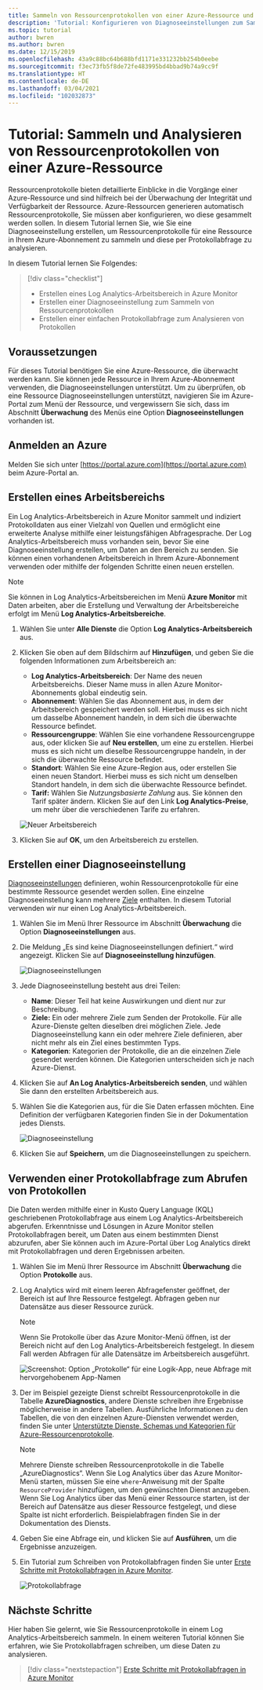 ```yaml
---
title: Sammeln von Ressourcenprotokollen von einer Azure-Ressource und Analysieren der Protokolle mit Azure Monitor
description: 'Tutorial: Konfigurieren von Diagnoseeinstellungen zum Sammeln von Ressourcenprotokollen von einer Azure-Ressource in einem Log Analytics-Arbeitsbereich, wo diese per Protokollabfrage analysiert werden können.'
ms.topic: tutorial
author: bwren
ms.author: bwren
ms.date: 12/15/2019
ms.openlocfilehash: 43a9c88bc64b688bfd1171e331232bb254b0eebe
ms.sourcegitcommit: f3ec73fb5f8de72fe483995bd4bbad9b74a9cc9f
ms.translationtype: HT
ms.contentlocale: de-DE
ms.lasthandoff: 03/04/2021
ms.locfileid: "102032873"
---
```

# <a name="tutorial-collect-and-analyze-resource-logs-from-an-azure-resource"></a>Tutorial: Sammeln und Analysieren von Ressourcenprotokollen von einer Azure-Ressource

Ressourcenprotokolle bieten detaillierte Einblicke in die Vorgänge einer Azure-Ressource und sind hilfreich bei der Überwachung der Integrität und Verfügbarkeit der Ressource. Azure-Ressourcen generieren automatisch Ressourcenprotokolle, Sie müssen aber konfigurieren, wo diese gesammelt werden sollen. In diesem Tutorial lernen Sie, wie Sie eine Diagnoseeinstellung erstellen, um Ressourcenprotokolle für eine Ressource in Ihrem Azure-Abonnement zu sammeln und diese per Protokollabfrage zu analysieren.

In diesem Tutorial lernen Sie Folgendes:

> [!div class="checklist"]
> * Erstellen eines Log Analytics-Arbeitsbereich in Azure Monitor
> * Erstellen einer Diagnoseeinstellung zum Sammeln von Ressourcenprotokollen 
> * Erstellen einer einfachen Protokollabfrage zum Analysieren von Protokollen


## <a name="prerequisites"></a>Voraussetzungen

Für dieses Tutorial benötigen Sie eine Azure-Ressource, die überwacht werden kann. Sie können jede Ressource in Ihrem Azure-Abonnement verwenden, die Diagnoseeinstellungen unterstützt. Um zu überprüfen, ob eine Ressource Diagnoseeinstellungen unterstützt, navigieren Sie im Azure-Portal zum Menü der Ressource, und vergewissern Sie sich, dass im Abschnitt **Überwachung** des Menüs eine Option **Diagnoseeinstellungen** vorhanden ist.


## <a name="log-in-to-azure"></a>Anmelden an Azure
Melden Sie sich unter [https://portal.azure.com](https://portal.azure.com) beim Azure-Portal an.


## <a name="create-a-workspace"></a>Erstellen eines Arbeitsbereichs
Ein Log Analytics-Arbeitsbereich in Azure Monitor sammelt und indiziert Protokolldaten aus einer Vielzahl von Quellen und ermöglicht eine erweiterte Analyse mithilfe einer leistungsfähigen Abfragesprache. Der Log Analytics-Arbeitsbereich muss vorhanden sein, bevor Sie eine Diagnoseeinstellung erstellen, um Daten an den Bereich zu senden. Sie können einen vorhandenen Arbeitsbereich in Ihrem Azure-Abonnement verwenden oder mithilfe der folgenden Schritte einen neuen erstellen. 

> [!NOTE]
> Sie können in Log Analytics-Arbeitsbereichen im Menü **Azure Monitor** mit Daten arbeiten, aber die Erstellung und Verwaltung der Arbeitsbereiche erfolgt im Menü **Log Analytics-Arbeitsbereiche**.

1. Wählen Sie unter **Alle Dienste** die Option **Log Analytics-Arbeitsbereich** aus.
2. Klicken Sie oben auf dem Bildschirm auf **Hinzufügen**, und geben Sie die folgenden Informationen zum Arbeitsbereich an:
   - **Log Analytics-Arbeitsbereich**: Der Name des neuen Arbeitsbereichs. Dieser Name muss in allen Azure Monitor-Abonnements global eindeutig sein.
   - **Abonnement**: Wählen Sie das Abonnement aus, in dem der Arbeitsbereich gespeichert werden soll. Hierbei muss es sich nicht um dasselbe Abonnement handeln, in dem sich die überwachte Ressource befindet.
   - **Ressourcengruppe**: Wählen Sie eine vorhandene Ressourcengruppe aus, oder klicken Sie auf **Neu erstellen**, um eine zu erstellen. Hierbei muss es sich nicht um dieselbe Ressourcengruppe handeln, in der sich die überwachte Ressource befindet.
   - **Standort**: Wählen Sie eine Azure-Region aus, oder erstellen Sie einen neuen Standort. Hierbei muss es sich nicht um denselben Standort handeln, in dem sich die überwachte Ressource befindet.
   - **Tarif:** Wählen Sie *Nutzungsbasierte Zahlung* aus. Sie können den Tarif später ändern. Klicken Sie auf den Link **Log Analytics-Preise**, um mehr über die verschiedenen Tarife zu erfahren.

    ![Neuer Arbeitsbereich](media/tutorial-resource-logs/new-workspace.png)

3. Klicken Sie auf **OK**, um den Arbeitsbereich zu erstellen.

## <a name="create-a-diagnostic-setting"></a>Erstellen einer Diagnoseeinstellung
[Diagnoseeinstellungen](../essentials/diagnostic-settings.md) definieren, wohin Ressourcenprotokolle für eine bestimmte Ressource gesendet werden sollen. Eine einzelne Diagnoseeinstellung kann mehrere [Ziele](../essentials/diagnostic-settings.md#destinations) enthalten. In diesem Tutorial verwenden wir nur einen Log Analytics-Arbeitsbereich.

1. Wählen Sie im Menü Ihrer Ressource im Abschnitt **Überwachung** die Option **Diagnoseeinstellungen** aus.
2. Die Meldung „Es sind keine Diagnoseeinstellungen definiert.“ wird angezeigt. Klicken Sie auf **Diagnoseeinstellung hinzufügen**.

    ![Diagnoseeinstellungen](media/tutorial-resource-logs/diagnostic-settings.png)

3. Jede Diagnoseeinstellung besteht aus drei Teilen:
 
   - **Name**: Dieser Teil hat keine Auswirkungen und dient nur zur Beschreibung.
   - **Ziele:** Ein oder mehrere Ziele zum Senden der Protokolle. Für alle Azure-Dienste gelten dieselben drei möglichen Ziele. Jede Diagnoseeinstellung kann ein oder mehrere Ziele definieren, aber nicht mehr als ein Ziel eines bestimmten Typs. 
   - **Kategorien**: Kategorien der Protokolle, die an die einzelnen Ziele gesendet werden können. Die Kategorien unterscheiden sich je nach Azure-Dienst.

4. Klicken Sie auf **An Log Analytics-Arbeitsbereich senden**, und wählen Sie dann den erstellten Arbeitsbereich aus.
5. Wählen Sie die Kategorien aus, für die Sie Daten erfassen möchten. Eine Definition der verfügbaren Kategorien finden Sie in der Dokumentation jedes Diensts.

    ![Diagnoseeinstellung](media/tutorial-resource-logs/diagnostic-setting.png)

6. Klicken Sie auf **Speichern**, um die Diagnoseeinstellungen zu speichern.

    
 
 ## <a name="use-a-log-query-to-retrieve-logs"></a>Verwenden einer Protokollabfrage zum Abrufen von Protokollen
Die Daten werden mithilfe einer in Kusto Query Language (KQL) geschriebenen Protokollabfrage aus einem Log Analytics-Arbeitsbereich abgerufen. Erkenntnisse und Lösungen in Azure Monitor stellen Protokollabfragen bereit, um Daten aus einem bestimmten Dienst abzurufen, aber Sie können auch im Azure-Portal über Log Analytics direkt mit Protokollabfragen und deren Ergebnissen arbeiten. 

1. Wählen Sie im Menü Ihrer Ressource im Abschnitt **Überwachung** die Option **Protokolle** aus.
2. Log Analytics wird mit einem leeren Abfragefenster geöffnet, der Bereich ist auf Ihre Ressource festgelegt. Abfragen geben nur Datensätze aus dieser Ressource zurück.

    > [!NOTE]
    > Wenn Sie Protokolle über das Azure Monitor-Menü öffnen, ist der Bereich nicht auf den Log Analytics-Arbeitsbereich festgelegt. In diesem Fall werden Abfragen für alle Datensätze im Arbeitsbereich ausgeführt.
   
    ![Screenshot: Option „Protokolle“ für eine Logik-App, neue Abfrage mit hervorgehobenem App-Namen](media/tutorial-resource-logs/logs.png)

4. Der im Beispiel gezeigte Dienst schreibt Ressourcenprotokolle in die Tabelle **AzureDiagnostics**, andere Dienste schreiben ihre Ergebnisse möglicherweise in andere Tabellen. Ausführliche Informationen zu den Tabellen, die von den einzelnen Azure-Diensten verwendet werden, finden Sie unter [Unterstützte Dienste, Schemas und Kategorien für Azure-Ressourcenprotokolle](../essentials/resource-logs-schema.md).

    > [!NOTE]
    > Mehrere Dienste schreiben Ressourcenprotokolle in die Tabelle „AzureDiagnostics“. Wenn Sie Log Analytics über das Azure Monitor-Menü starten, müssen Sie eine `where`-Anweisung mit der Spalte `ResourceProvider` hinzufügen, um den gewünschten Dienst anzugeben. Wenn Sie Log Analytics über das Menü einer Ressource starten, ist der Bereich auf Datensätze aus dieser Ressource festgelegt, und diese Spalte ist nicht erforderlich. Beispielabfragen finden Sie in der Dokumentation des Diensts.


5. Geben Sie eine Abfrage ein, und klicken Sie auf **Ausführen**, um die Ergebnisse anzuzeigen. 
6. Ein Tutorial zum Schreiben von Protokollabfragen finden Sie unter [Erste Schritte mit Protokollabfragen in Azure Monitor](../logs/get-started-queries.md).

    ![Protokollabfrage](media/tutorial-resource-logs/log-query-1.png)




## <a name="next-steps"></a>Nächste Schritte
Hier haben Sie gelernt, wie Sie Ressourcenprotokolle in einem Log Analytics-Arbeitsbereich sammeln. In einem weiteren Tutorial können Sie erfahren, wie Sie Protokollabfragen schreiben, um diese Daten zu analysieren.

> [!div class="nextstepaction"]
> [Erste Schritte mit Protokollabfragen in Azure Monitor](../logs/get-started-queries.md)